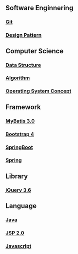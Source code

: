 ## Software Enginnering
### [Git](https://github.com/yonghwankim-dev/git_study)
### [Design Pattern](https://github.com/yonghwankim-dev/DesignPattern)

## Computer Science
### [Data Structure](https://github.com/yonghwankim-dev/DataStruct)
### [Algorithm](https://github.com/yonghwankim-dev/inflearn_algorithm)
### [Operating System Concept](https://github.com/yonghwankim-dev/OperatingSystem_Study)

## Framework
### [MyBatis 3.0](https://github.com/yonghwankim-dev/mybatis_study)
### [Bootstrap 4](https://github.com/yonghwankim-dev/Bootstrap_study)
### [SpringBoot](https://github.com/yonghwankim-dev/springboot_study)
### [Spring](https://github.com/yonghwankim-dev/spring_study)


## Library
### [jQuery 3.6](https://github.com/yonghwankim-dev/jQuery_study)

## Language
### [Java](https://github.com/yonghwankim-dev/java_study)
### [JSP 2.0](https://github.com/yonghwankim-dev/JSP2.0)
### [Javascript](https://github.com/yonghwankim-dev/javascript_basic)
